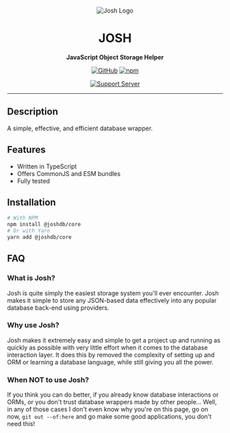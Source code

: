<div align="center">

![Josh Logo](https://evie.codes/josh-light.png)

# JOSH

**JavaScript Object Storage Helper**

[![GitHub](https://img.shields.io/github/license/RealShadowNova/joshdb-core)](https://github.com/RealShadowNova/joshdb-core/blob/main/LICENSE.md)
[![npm](https://img.shields.io/npm/v/@joshdb/core?color=crimson&logo=npm&style=flat-square)](https://www.npmjs.com/package/@joshdb/core)

[![Support Server](https://discord.com/api/guilds/298508738623438848/embed.png?style=banner2)](https://discord.gg/N7ZKH3P)

</div>

---

## Description

A simple, effective, and efficient database wrapper.

## Features

- Written in TypeScript
- Offers CommonJS and ESM bundles
- Fully tested

## Installation

```sh
# With NPM
npm install @joshdb/core
# Or with Yarn
yarn add @joshdb/core
```

## FAQ

### What is Josh?

Josh is quite simply the easiest storage system you'll ever encounter. Josh makes it simple to store any JSON-based data effectively into any popular database back-end using providers.

### Why use Josh?

Josh makes it extremely easy and simple to get a project up and running as quickly as possible with very little effort when it comes to the database interaction layer. It does this by removed the complexity of setting up and ORM or learning a database language, while still giving you all the power.

### When NOT to use Josh?

If you think you can do better, if you already know database interactions or ORMs, or you don't trust database wrappers made by other people... Well, in any of those cases I don't even know why you're on this page, go on now, `git out --of:here` and go make some good applications, you don't need this!
